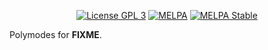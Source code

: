 <p align="center">
  <!-- <a href="https://travis-ci.org/polymode/__MODULE__"><img src="https://travis-ci.org/polymode/__MODULE__.svg?branch=master" alt="Travis Build"/></a> -->
  <a href="http://www.gnu.org/licenses/gpl-3.0.txt"><img src="https://img.shields.io/badge/license-GPL_3-green.svg" alt="License GPL 3" /></a>
  <a href="https://melpa.org/#/__MODULE__"><img alt="MELPA" src="https://melpa.org/packages/__MODULE__-badge.svg"/></a>
  <a href="https://stable.melpa.org/#/__MODULE__"><img alt="MELPA Stable" src="https://stable.melpa.org/packages/__MODULE__-badge.svg"/></a>
</p>


Polymodes for __FIXME__.
